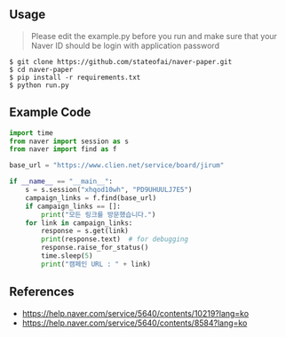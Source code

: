 ## Usage
> Please edit the example.py before you run and make sure that your Naver ID should be login with application password
```
$ git clone https://github.com/stateofai/naver-paper.git
$ cd naver-paper
$ pip install -r requirements.txt
$ python run.py 
```

## Example Code
```python
import time
from naver import session as s
from naver import find as f

base_url = "https://www.clien.net/service/board/jirum"

if __name__ == "__main__":
    s = s.session("xhqod10wh", "PD9UHUULJ7E5")
    campaign_links = f.find(base_url)
    if campaign_links == []:
        print("모든 링크를 방문했습니다.")
    for link in campaign_links:
        response = s.get(link)
        print(response.text)  # for debugging
        response.raise_for_status()
        time.sleep(5)
        print("캠페인 URL : " + link)
```

## References
* https://help.naver.com/service/5640/contents/10219?lang=ko
* https://help.naver.com/service/5640/contents/8584?lang=ko
